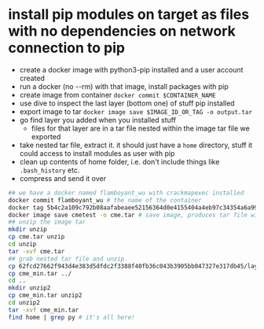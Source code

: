 # install pip modules on target as files with no dependencies on network connection to pip
- create a docker image with python3-pip installed and a user account created
- run a docker (no --rm) with that image, install packages with pip
- create image from container `docker commit $CONTAINER_NAME`
- use dive to inspect the last layer (bottom one) of stuff pip installed
- export image to tar `docker image save $IMAGE_ID_OR_TAG -o output.tar`
- go find layer you added when you installed stuff
  - files for that layer are in a tar file nested within the image tar file we exported
- take nested tar file, extract it. it should just have a `home` directory, stuff it could access to install modules as user with pip
- clean up contents of home folder, i.e. don't include things like `.bash_history` etc.
- compress and send it over
```bash
## we have a docker named flamboyant_wu with crackmapexec installed
docker commit flamboyant_wu # the name of the container
docker tag 5b4c2a109c792b08aafabeaee52156364d0e4155404a4eb97c34354a6a9928cb cmetest # tag the output id with a name
docker image save cmetest -o cme.tar # save image, produces tar file with other tars inside containing layers
## unzip the image tar
mkdir unzip
cp cme.tar unzip
cd unzip
tar -xvf cme.tar
## grab nested tar file and unzip
cp 62fcd27662f943d4e383d5dfdc2f3388f40fb36c043b3905bb047327e317db45/layer.tar cme_min.tar # this layer ID comes from dive output. it's the last layer.
cp cme_min.tar ../
cd ..
mkdir unzip2
cp cme_min.tar unzip2
cd unzip2
tar -xvf cme_min.tar
find home | grep py # it's all here!
```
